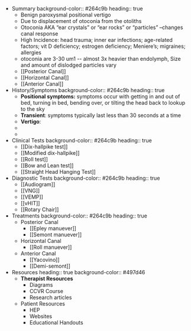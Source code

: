 - Summary
  background-color:: #264c9b
  heading:: true
	- Benign paroxysmal positional vertigo
	- Due to displacement of otoconia from the otoliths
	- Otoconia AKA “ear crystals” or “ear rocks” or “particles” –changes canal response
	- High Incidence: head trauma; inner ear infections; age-related factors; vit D deficiency; estrogen deficiency; Meniere’s; migraines; allergies
	- otoconia are 3-30 um1 -- almost 3x heavier than endolymph, Size and amount of dislodged particles vary
	- [[Posterior Canal]]
	- [[Horizontal Canal]]
	- [[Anterior Canal]]
- History/Symptoms
  background-color:: #264c9b
  heading:: true
	- **Positional symptoms:** symptoms occur with getting in and out of bed, turning in bed, bending over, or tilting the head back to lookup to the sky
	- **Transient**: symptoms typically last less than 30 seconds at a time
	- **Vertigo**:
	-
	-
- Clinical Tests
  background-color:: #264c9b
  heading:: true
	- [[Dix-hallpike test]]
	- [[Modified dix-hallpike]]
	- [[Roll test]]
	- [[Bow and Lean test]]
	- [[Straight Head Hanging Test]]
- Diagnostic Tests
  background-color:: #264c9b
  heading:: true
	- [[Audiogram]]
	- [[VNG]]
	- [[VEMP]]
	- [[vHIT]]
	- [[Rotary Chair]]
- Treatments
  background-color:: #264c9b
  heading:: true
	- Posterior Canal
		- [[Epley manuever]]
		- [[Semont manuever]]
	- Horizontal Canal
		- [[Roll manuever]]
	- Anterior Canal
		- [[Yacovino]]
		- [[Demi-semont]]
- Resources
  heading:: true
  background-color:: #497d46
	- **Therapist Resources**
		- Diagrams
		- CCVR Course
		- Research articles
	- Patient Resources
		- HEP
		- Websites
		- Educational Handouts